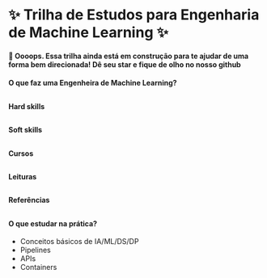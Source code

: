 # ✨ Trilha de Estudos para Engenharia de Machine Learning ✨

#### 🚧 Oooops. Essa trilha ainda está em construção para te ajudar de uma forma bem direcionada! Dê seu star e fique de olho no nosso github 

 <div>
  
#### O que faz uma Engenheira de Machine Learning?
  
##
 
#### Hard skills
  
##
 
#### Soft skills
  
##
 
#### Cursos
  
##
 
#### Leituras
  
##
 
#### Referências
  
##
 
#### O que estudar na prática?

- Conceitos básicos de IA/ML/DS/DP
- Pipelines
- APIs
- Containers


 
 </div>
 
 
